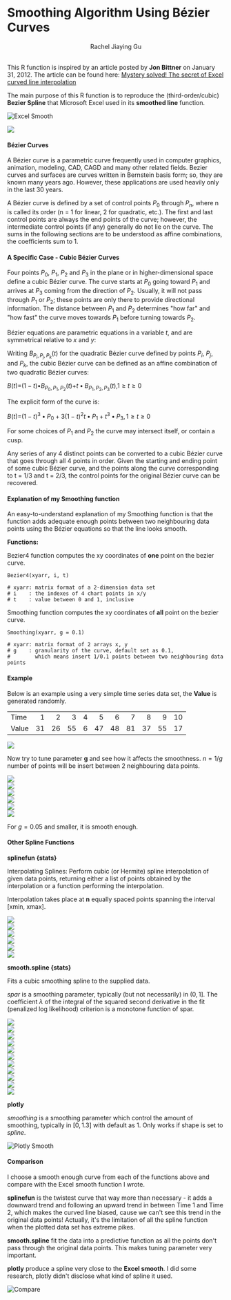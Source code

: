 Smoothing Algorithm Using Bézier Curves
================

<center>
Rachel Jiaying Gu
</center>
</br>

This R function is inspired by an article posted by **Jon Bittner** on January 31, 2012.
The article can be found here: [Mystery solved! The secret of Excel curved line interpolation](https://blog.splitwise.com/2012/01/31/mystery-solved-the-secret-of-excel-curved-line-interpolation/)

The main purpose of this R function is to reproduce the (third-order/cubic) **Bezier Spline** that Microsoft Excel used in its **smoothed line** function.

![Excel Smooth](\img\excel%20smooth.png)

<img src="img\excel%20smooth.png" style="display: block; margin: auto;" />

#### Bézier Curves

A Bézier curve is a parametric curve frequently used in computer graphics, animation, modeling, CAD, CAGD and many other related fields. Bezier curves and surfaces are curves written in Bernstein basis form; so, they are known many years ago. However, these applications are used heavily only in the last 30 years.

A Bézier curve is defined by a set of control points *P*<sub>0</sub> through *P*<sub>*n*</sub>, where n is called its order (n = 1 for linear, 2 for quadratic, etc.). The first and last control points are always the end points of the curve; however, the intermediate control points (if any) generally do not lie on the curve. The sums in the following sections are to be understood as affine combinations, the coefficients sum to 1.

#### A Specific Case - Cubic Bézier Curves

Four points *P*<sub>0</sub>, *P*<sub>1</sub>, *P*<sub>2</sub> and *P*<sub>3</sub> in the plane or in higher-dimensional space define a cubic Bézier curve. The curve starts at *P*<sub>0</sub> going toward *P*<sub>1</sub> and arrives at *P*<sub>3</sub> coming from the direction of *P*<sub>2</sub>. Usually, it will not pass through *P*<sub>1</sub> or *P*<sub>2</sub>; these points are only there to provide directional information. The distance between *P*<sub>1</sub> and *P*<sub>2</sub> determines "how far" and "how fast" the curve moves towards *P*<sub>1</sub> before turning towards *P*<sub>2</sub>.

Bézier equations are parametric equations in a variable *t*, and are symmetrical relative to *x* and *y*:

Writing *B*<sub>*P*<sub>*i*</sub>, *P*<sub>*j*</sub>, *P*<sub>*k*</sub></sub>(*t*) for the quadratic Bézier curve defined by points *P*<sub>*i*</sub>, *P*<sub>*j*</sub>, and *P*<sub>*k*</sub>, the cubic Bézier curve can be defined as an affine combination of two quadratic Bézier curves:

*B*(*t*)=(1 − *t*)•*B*<sub>*P*<sub>0</sub>, *P*<sub>1</sub>, *P*<sub>2</sub></sub>(*t*)+*t* • *B*<sub>*P*<sub>1</sub>, *P*<sub>2</sub>, *P*<sub>3</sub></sub>(*t*),1 ≥ *t* ≥ 0

The explicit form of the curve is:

*B*(*t*)=(1 − *t*)<sup>3</sup> • *P*<sub>0</sub> + 3(1 − *t*)<sup>2</sup>*t* • *P*<sub>1</sub> + *t*<sup>3</sup> • *P*<sub>3</sub>, 1 ≥ *t* ≥ 0

For some choices of *P*<sub>1</sub> and *P*<sub>2</sub> the curve may intersect itself, or contain a cusp.

Any series of any 4 distinct points can be converted to a cubic Bézier curve that goes through all 4 points in order. Given the starting and ending point of some cubic Bézier curve, and the points along the curve corresponding to t = 1/3 and t = 2/3, the control points for the original Bézier curve can be recovered.

#### Explanation of my Smoothing function

An easy-to-understand explanation of my Smoothing function is that the function adds adequate enough points between two neighbouring data points using the Bézier equations so that the line looks smooth.

**Functions:**

Bezier4 function computes the xy coordinates of **one** point on the bezier curve.

    Bezier4(xyarr, i, t)

    # xyarr: matrix format of a 2-dimension data set
    # i    : the indexes of 4 chart points in x/y
    # t    : value between 0 and 1, inclusive

Smoothing function computes the xy coordinates of **all** point on the bezier curve.

    Smoothing(xyarr, g = 0.1)

    # xyarr: matrix format of 2 arrays x, y
    # g    : granularity of the curve, default set as 0.1, 
    #        which means insert 1/0.1 points between two neighbouring data points

#### Example

Below is an example using a very simple time series data set, the **Value** is generated randomly.

|       |     |     |     |     |     |     |     |     |     |     |
|:------|----:|----:|----:|----:|----:|----:|----:|----:|----:|----:|
| Time  |    1|    2|    3|    4|    5|    6|    7|    8|    9|   10|
| Value |   31|   26|   55|    6|   47|   48|   81|   37|   55|   17|

<img src="Smoothing_Algorithm_Using_Bézier_Curves_files/figure-markdown_github-ascii_identifiers/unnamed-chunk-1-1.png" style="display: block; margin: auto;" />

Now try to tune parameter **g** and see how it affects the smoothness. *n* = 1/*g* number of points will be insert between 2 neighbouring data points.

<img src="Smoothing_Algorithm_Using_Bézier_Curves_files/figure-markdown_github-ascii_identifiers/unnamed-chunk-2-1.png" style="display: block; margin: auto;" /><img src="Smoothing_Algorithm_Using_Bézier_Curves_files/figure-markdown_github-ascii_identifiers/unnamed-chunk-2-2.png" style="display: block; margin: auto;" /><img src="Smoothing_Algorithm_Using_Bézier_Curves_files/figure-markdown_github-ascii_identifiers/unnamed-chunk-2-3.png" style="display: block; margin: auto;" /><img src="Smoothing_Algorithm_Using_Bézier_Curves_files/figure-markdown_github-ascii_identifiers/unnamed-chunk-2-4.png" style="display: block; margin: auto;" /><img src="Smoothing_Algorithm_Using_Bézier_Curves_files/figure-markdown_github-ascii_identifiers/unnamed-chunk-2-5.png" style="display: block; margin: auto;" /><img src="Smoothing_Algorithm_Using_Bézier_Curves_files/figure-markdown_github-ascii_identifiers/unnamed-chunk-2-6.png" style="display: block; margin: auto;" />

For *g* = 0.05 and smaller, it is smooth enough.

#### Other Spline Functions

**splinefun {stats}**

Interpolating Splines: Perform cubic (or Hermite) spline interpolation of given data points, returning either a list of points obtained by the interpolation or a function performing the interpolation.

Interpolation takes place at **n** equally spaced points spanning the interval \[xmin, xmax\].

<img src="Smoothing_Algorithm_Using_Bézier_Curves_files/figure-markdown_github-ascii_identifiers/unnamed-chunk-3-1.png" style="display: block; margin: auto;" /><img src="Smoothing_Algorithm_Using_Bézier_Curves_files/figure-markdown_github-ascii_identifiers/unnamed-chunk-3-2.png" style="display: block; margin: auto;" /><img src="Smoothing_Algorithm_Using_Bézier_Curves_files/figure-markdown_github-ascii_identifiers/unnamed-chunk-3-3.png" style="display: block; margin: auto;" /><img src="Smoothing_Algorithm_Using_Bézier_Curves_files/figure-markdown_github-ascii_identifiers/unnamed-chunk-3-4.png" style="display: block; margin: auto;" /><img src="Smoothing_Algorithm_Using_Bézier_Curves_files/figure-markdown_github-ascii_identifiers/unnamed-chunk-3-5.png" style="display: block; margin: auto;" /><img src="Smoothing_Algorithm_Using_Bézier_Curves_files/figure-markdown_github-ascii_identifiers/unnamed-chunk-3-6.png" style="display: block; margin: auto;" />

**smooth.spline {stats}**

Fits a cubic smoothing spline to the supplied data.

*spar* is a smoothing parameter, typically (but not necessarily) in (0, 1\]. The coefficient *λ* of the integral of the squared second derivative in the fit (penalized log likelihood) criterion is a monotone function of spar.

<img src="Smoothing_Algorithm_Using_Bézier_Curves_files/figure-markdown_github-ascii_identifiers/unnamed-chunk-4-1.png" style="display: block; margin: auto;" /><img src="Smoothing_Algorithm_Using_Bézier_Curves_files/figure-markdown_github-ascii_identifiers/unnamed-chunk-4-2.png" style="display: block; margin: auto;" /><img src="Smoothing_Algorithm_Using_Bézier_Curves_files/figure-markdown_github-ascii_identifiers/unnamed-chunk-4-3.png" style="display: block; margin: auto;" /><img src="Smoothing_Algorithm_Using_Bézier_Curves_files/figure-markdown_github-ascii_identifiers/unnamed-chunk-4-4.png" style="display: block; margin: auto;" /><img src="Smoothing_Algorithm_Using_Bézier_Curves_files/figure-markdown_github-ascii_identifiers/unnamed-chunk-4-5.png" style="display: block; margin: auto;" /><img src="Smoothing_Algorithm_Using_Bézier_Curves_files/figure-markdown_github-ascii_identifiers/unnamed-chunk-4-6.png" style="display: block; margin: auto;" /><img src="Smoothing_Algorithm_Using_Bézier_Curves_files/figure-markdown_github-ascii_identifiers/unnamed-chunk-4-7.png" style="display: block; margin: auto;" /><img src="Smoothing_Algorithm_Using_Bézier_Curves_files/figure-markdown_github-ascii_identifiers/unnamed-chunk-4-8.png" style="display: block; margin: auto;" /><img src="Smoothing_Algorithm_Using_Bézier_Curves_files/figure-markdown_github-ascii_identifiers/unnamed-chunk-4-9.png" style="display: block; margin: auto;" /><img src="Smoothing_Algorithm_Using_Bézier_Curves_files/figure-markdown_github-ascii_identifiers/unnamed-chunk-4-10.png" style="display: block; margin: auto;" /><img src="Smoothing_Algorithm_Using_Bézier_Curves_files/figure-markdown_github-ascii_identifiers/unnamed-chunk-4-11.png" style="display: block; margin: auto;" />

**plotly**

*smoothing* is a smoothing parameter which control the amount of smoothing, typically in \[0, 1.3\] with default as 1. Only works if shape is set to *spline*.

![Plotly Smooth](plotly%20smooth.png)

#### Comparison

I choose a smooth enough curve from each of the functions above and compare with the Excel smooth function I wrote.

**splinefun** is the twistest curve that way more than necessary - it adds a downward trend and following an upward trend in between Time 1 and Time 2, which makes the curved line biased, cause we can't see this trend in the original data points! Actually, it's the limitation of all the spline function when the plotted data set has extreme pikes.

**smooth.spline** fit the data into a predictive function as all the points don't pass through the original data points. This makes tuning parameter very important.

**plotly** produce a spline very close to the **Excel smooth**. I did some research, plotly didn't disclose what kind of spline it used.

![Compare](compare.png)
